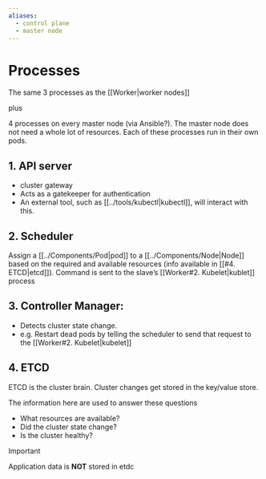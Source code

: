 ```yaml
---
aliases:
  - control plane
  - master node
---
```



# Processes
The same 3 processes as the [[Worker|worker nodes]] 

plus

4 processes on every master node (via Ansible?). The master node does not need a whole lot of resources. Each of these processes run in their own pods. 

## 1. API server
- cluster gateway
- Acts as a gatekeeper for authentication
- An external tool, such as [[../tools/kubectl|kubectl]], will interact with this.

## 2. Scheduler
Assign a [[../Components/Pod|pod]] to a [[../Components/Node|Node]] based on the required and available resources (info available in [[#4. ETCD|etcd]]). Command is sent to the slave’s [[Worker#2. Kubelet|kublet]] process

## 3. Controller Manager: 
- Detects cluster state change.
- e.g. Restart dead pods by telling the scheduler to send that request to the [[Worker#2. Kubelet|kubelet]]

## 4. ETCD 
ETCD is the cluster brain. Cluster changes get stored in the key/value store. 

The information here are used to answer these questions
- What resources are available?
- Did the cluster state change?
- Is the cluster healthy?


> [!important] 
> Application data is **NOT** stored in etdc

